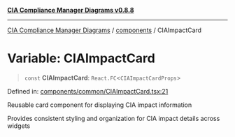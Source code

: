 [**CIA Compliance Manager Diagrams v0.8.8**](../../README.md)

***

[CIA Compliance Manager Diagrams](../../modules.md) / [components](../README.md) / CIAImpactCard

# Variable: CIAImpactCard

> `const` **CIAImpactCard**: `React.FC`\<`CIAImpactCardProps`\>

Defined in: [components/common/CIAImpactCard.tsx:21](https://github.com/Hack23/cia-compliance-manager/blob/67855c73d041b21b5f90a46884e0e48cd0961cda/src/components/common/CIAImpactCard.tsx#L21)

Reusable card component for displaying CIA impact information

Provides consistent styling and organization for CIA impact details across widgets
